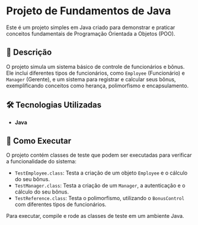 # Projeto de Fundamentos de Java

Este é um projeto simples em Java criado para demonstrar e praticar conceitos fundamentais de Programação Orientada a Objetos (POO).

## 📜 Descrição

O projeto simula um sistema básico de controle de funcionários e bônus. Ele inclui diferentes tipos de funcionários, como `Employee` (Funcionário) e `Manager` (Gerente), e um sistema para registrar e calcular seus bônus, exemplificando conceitos como herança, polimorfismo e encapsulamento.

## 🛠️ Tecnologias Utilizadas

* **Java**

## 🚀 Como Executar

O projeto contém classes de teste que podem ser executadas para verificar a funcionalidade do sistema:

* `TestEmployee.class`: Testa a criação de um objeto `Employee` e o cálculo do seu bônus.
* `TestManager.class`: Testa a criação de um `Manager`, a autenticação e o cálculo do seu bônus.
* `TestReference.class`: Testa o polimorfismo, utilizando o `BonusControl` com diferentes tipos de funcionários.

Para executar, compile e rode as classes de teste em um ambiente Java.
